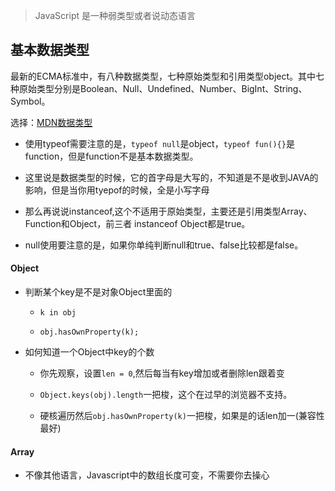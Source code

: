 > JavaScript 是一种弱类型或者说动态语言

## 基本数据类型

最新的ECMA标准中，有八种数据类型，七种原始类型和引用类型object。其中七种原始类型分别是Boolean、Null、Undefined、Number、BigInt、String、Symbol。

选择：[MDN数据类型](https://developer.mozilla.org/zh-CN/docs/Web/JavaScript/Data_structures)

* 使用typeof需要注意的是，`typeof null`是object，`typeof fun(){}`是function，但是function不是基本数据类型。

* 这里说是数据类型的时候，它的首字母是大写的，不知道是不是收到JAVA的影响，但是当你用tyepof的时候，全是小写字母

* 那么再说说instanceof,这个不适用于原始类型，主要还是引用类型Array、Function和Object，前三者 instanceof Object都是true。

* null使用要注意的是，如果你单纯判断null和true、false比较都是false。



#### Object

* 判断某个key是不是对象Object里面的

    * `k in obj`

    * `obj.hasOwnProperty(k);`

* 如何知道一个Object中key的个数

    * 你先观察，设置`len = 0`,然后每当有key增加或者删除len跟着变
    
    * `Object.keys(obj).length`一把梭，这个在过早的浏览器不支持。

    * 硬核遍历然后`obj.hasOwnProperty(k)`一把梭，如果是的话len加一(兼容性最好)



#### Array


* 不像其他语言，Javascript中的数组长度可变，不需要你去操心

